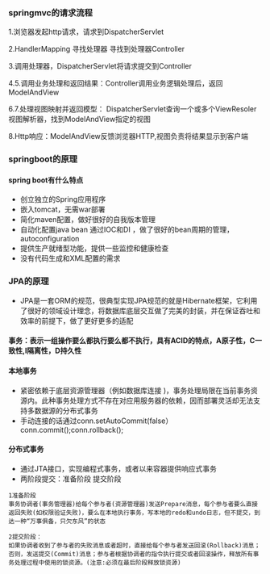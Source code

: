 ### springmvc的请求流程
1.浏览器发起http请求，请求到DispatcherServlet

2.HandlerMapping 寻找处理器 寻找到处理器Controller

3.调用处理器，DispatcherServlet将请求提交到Controller

4.5.调用业务处理和返回结果：Controller调用业务逻辑处理后，返回ModelAndView

6.7.处理视图映射并返回模型： DispatcherServlet查询一个或多个ViewResoler视图解析器，找到ModelAndView指定的视图

8.Http响应：ModelAndView反馈浏览器HTTP,视图负责将结果显示到客户端        


### springboot的原理
#### spring boot有什么特点
- 创立独立的Spring应用程序
- 嵌入tomcat，无需war部署
- 简化maven配置，做好很好的自我版本管理
- 自动化配置java bean 通过IOC和DI ，做了很好的bean周期的管理，autoconfiguration
- 提供生产就绪型功能，提供一些监控和健康检查
- 没有代码生成和XML配置的需求

### JPA的原理
- JPA是一套ORM的规范，很典型实现JPA规范的就是Hibernate框架，它利用了很好的领域设计理念，将数据库底层交互做了完美的封装，并在保证吞吐和效率的前提下，做了更好更多的适配

#### 事务：表示一组操作要么都执行要么都不执行，具有ACID的特点，A原子性，C一致性,I隔离性，D持久性
#### 本地事务
- 紧密依赖于底层资源管理器（例如数据库连接 )，事务处理局限在当前事务资源内。此种事务处理方式不存在对应用服务器的依赖，因而部署灵活却无法支持多数据源的分布式事务
- 手动连接的话通过conn.setAutoCommit(false）conn.commit();conn.rollback();

#### 分布式事务
- 通过JTA接口，实现编程式事务，或者以来容器提供响应式事务
- 两阶段提交：准备阶段 提交阶段
```text
1准备阶段
事务协调者(事务管理器)给每个参与者(资源管理器)发送Prepare消息，每个参与者要么直接返回失败(如权限验证失败)，要么在本地执行事务，写本地的redo和undo日志，但不提交，到达一种“万事俱备，只欠东风”的状态

2提交阶段：
如果协调者收到了参与者的失败消息或者超时，直接给每个参与者发送回滚(Rollback)消息；否则，发送提交(Commit)消息；参与者根据协调者的指令执行提交或者回滚操作，释放所有事务处理过程中使用的锁资源。(注意:必须在最后阶段释放锁资源)

```
